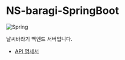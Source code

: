 # NS-baragi-SpringBoot
![Spring](https://img.shields.io/badge/spring-%236DB33F.svg?style=for-the-badge&logo=spring&logoColor=white)
 
날씨바라기 백엔드 서버입니다.

* [API 명세서](https://github.com/IMS-Side/NS-baragi-Flutter/wiki/API-%EB%AA%85%EC%84%B8%EC%84%9C)
